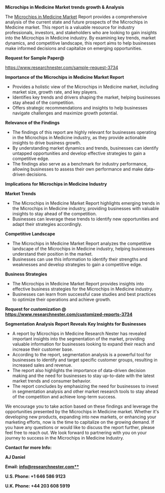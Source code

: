 ﻿<a name="_hlk168649135"></a><a name="_hlk167721000"></a><a name="_hlk169704084"></a>**Microchips in Medicine Market trends growth & Analysis**

The [Microchips in Medicine Market](https://www.researchnester.com/reports/microchips-in-medicine-market/3734) Report provides a comprehensive analysis of the current state and future prospects of the Microchips in Medicine market. This report is a valuable resource for industry professionals, investors, and stakeholders who are looking to gain insights into the Microchips in Medicine industry. By examining key trends, market dynamics, and competitive landscape, this report aims to help businesses make informed decisions and capitalize on emerging opportunities.

**Request for Sample Paper@**

<https://www.researchnester.com/sample-request-3734>

**Importance of the Microchips in Medicine Market Report**

- Provides a holistic view of the Microchips in Medicine market, including market size, growth rate, and key players.
- Identifies key trends and drivers shaping the market, helping businesses stay ahead of the competition.
- Offers strategic recommendations and insights to help businesses navigate challenges and maximize growth potential.

**Relevance of the Findings**	

- The findings of this report are highly relevant for businesses operating in the Microchips in Medicine industry, as they provide actionable insights to drive business growth.
- By understanding market dynamics and trends, businesses can identify untapped opportunities and develop effective strategies to gain a competitive edge.
- The findings also serve as a benchmark for industry performance, allowing businesses to assess their own performance and make data-driven decisions.

**Implications for Microchips in Medicine  Industry**

**Market Trends**

- The Microchips in Medicine Market Report highlights emerging trends in the Microchips in Medicine industry, providing businesses with valuable insights to stay ahead of the competition.
- Businesses can leverage these trends to identify new opportunities and adapt their strategies accordingly.

**Competitive Landscape**

- The Microchips in Medicine Market Report analyzes the competitive landscape of the Microchips in Medicine industry, helping businesses understand their position in the market.
- Businesses can use this information to identify their strengths and weaknesses and develop strategies to gain a competitive edge.

**Business Strategies**

- The Microchips in Medicine Market Report provides insights into effective business strategies for the Microchips in Medicine industry.
- Businesses can learn from successful case studies and best practices to optimize their operations and achieve growth.

**Request for customization @ <https://www.researchnester.com/customized-reports-3734>**

**Segmentation Analysis Report Reveals Key Insights for Businesses**

- A report by Microchips in Medicine Research Nester has revealed important insights into the segmentation of the market, providing valuable information for businesses looking to expand their reach and increase their customer base.
- According to the report, segmentation analysis is a powerful tool for businesses to identify and target specific customer groups, resulting in increased sales and revenue.
- The report also highlights the importance of data-driven decision making and the need for businesses to stay up-to-date with the latest market trends and consumer behavior.
- The report concludes by emphasizing the need for businesses to invest in segmentation analysis and other market research tools to stay ahead of the competition and achieve long-term success.

We encourage you to take action based on these findings and leverage the opportunities presented by the Microchips in Medicine market. Whether it's developing new products, expanding into new markets, or enhancing your marketing efforts, now is the time to capitalize on the growing demand. If you have any questions or would like to discuss the report further, please feel free to reach out. We look forward to partnering with you on your journey to success in the Microchips in Medicine Industry.

**Contact for more Info:**

**AJ Daniel**

**Email: [info@researchnester.com**](mailto:info@researchnester.com "mailto:info@researchnester.com")**

**U.S. Phone: +1 646 586 9123**

**U.K. Phone: +44 203 608 5919**



